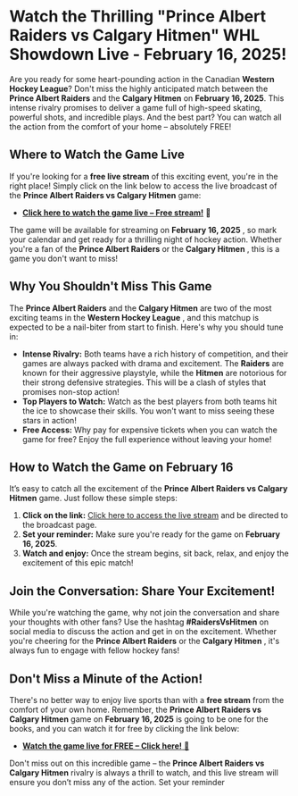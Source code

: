 # Watch the Thrilling "Prince Albert Raiders vs Calgary Hitmen" WHL Showdown Live - February 16, 2025!

Are you ready for some heart-pounding action in the Canadian **Western Hockey League**? Don't miss the highly anticipated match between the **Prince Albert Raiders** and the **Calgary Hitmen** on **February 16, 2025**. This intense rivalry promises to deliver a game full of high-speed skating, powerful shots, and incredible plays. And the best part? You can watch all the action from the comfort of your home – absolutely FREE!

## Where to Watch the Game Live

If you're looking for a **free live stream** of this exciting event, you're in the right place! Simply click on the link below to access the live broadcast of the **Prince Albert Raiders vs Calgary Hitmen** game:

- [**Click here to watch the game live – Free stream!**](https://tinyurl.com/livestreamfreeo?st=Prince+Albert+Raiders+vs+Calgary+Hitmen&si=ghc) 🎥

The game will be available for streaming on **February 16, 2025** , so mark your calendar and get ready for a thrilling night of hockey action. Whether you're a fan of the **Prince Albert Raiders** or the **Calgary Hitmen** , this is a game you don't want to miss!

## Why You Shouldn't Miss This Game

The **Prince Albert Raiders** and the **Calgary Hitmen** are two of the most exciting teams in the **Western Hockey League** , and this matchup is expected to be a nail-biter from start to finish. Here's why you should tune in:

- **Intense Rivalry:** Both teams have a rich history of competition, and their games are always packed with drama and excitement. The **Raiders** are known for their aggressive playstyle, while the **Hitmen** are notorious for their strong defensive strategies. This will be a clash of styles that promises non-stop action!
- **Top Players to Watch:** Watch as the best players from both teams hit the ice to showcase their skills. You won't want to miss seeing these stars in action!
- **Free Access:** Why pay for expensive tickets when you can watch the game for free? Enjoy the full experience without leaving your home!

## How to Watch the Game on February 16

It’s easy to catch all the excitement of the **Prince Albert Raiders vs Calgary Hitmen** game. Just follow these simple steps:

1. **Click on the link:** [Click here to access the live stream](https://tinyurl.com/livestreamfreeo?st=Prince+Albert+Raiders+vs+Calgary+Hitmen&si=ghc) and be directed to the broadcast page.
2. **Set your reminder:** Make sure you're ready for the game on **February 16, 2025**.
3. **Watch and enjoy:** Once the stream begins, sit back, relax, and enjoy the excitement of this epic match!

## Join the Conversation: Share Your Excitement!

While you're watching the game, why not join the conversation and share your thoughts with other fans? Use the hashtag **#RaidersVsHitmen** on social media to discuss the action and get in on the excitement. Whether you're cheering for the **Prince Albert Raiders** or the **Calgary Hitmen** , it's always fun to engage with fellow hockey fans!

## Don't Miss a Minute of the Action!

There's no better way to enjoy live sports than with a **free stream** from the comfort of your own home. Remember, the **Prince Albert Raiders vs Calgary Hitmen** game on **February 16, 2025** is going to be one for the books, and you can watch it for free by clicking the link below:

- [**Watch the game live for FREE – Click here!** 🎉](https://tinyurl.com/livestreamfreeo?st=Prince+Albert+Raiders+vs+Calgary+Hitmen&si=ghc)

Don't miss out on this incredible game – the **Prince Albert Raiders vs Calgary Hitmen** rivalry is always a thrill to watch, and this live stream will ensure you don’t miss any of the action. Set your reminder
